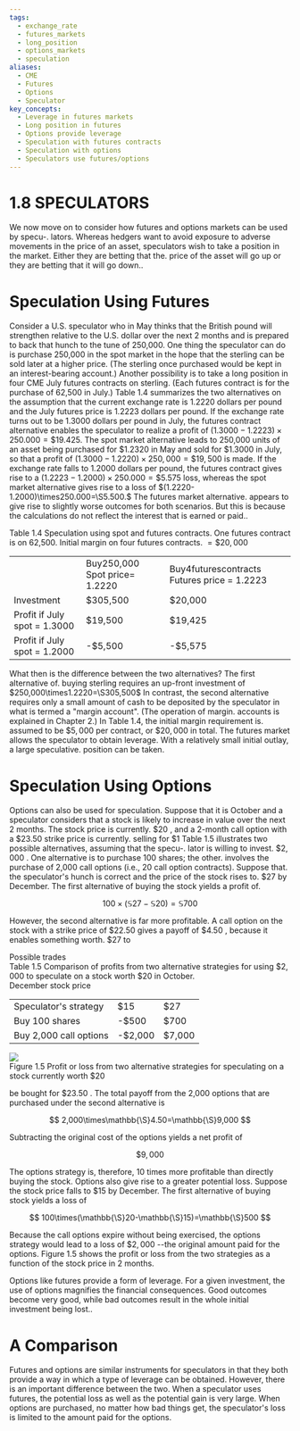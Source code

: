 ```yaml
---
tags:
  - exchange_rate
  - futures_markets
  - long_position
  - options_markets
  - speculation
aliases:
  - CME
  - Futures
  - Options
  - Speculator
key_concepts:
  - Leverage in futures markets
  - Long position in futures
  - Options provide leverage
  - Speculation with futures contracts
  - Speculation with options
  - Speculators use futures/options
---
```


# 1.8 SPECULATORS  

We now move on to consider how futures and options markets can be used by specu-. lators. Whereas hedgers want to avoid exposure to adverse movements in the price of an asset, speculators wish to take a position in the market. Either they are betting that the. price of the asset will go up or they are betting that it will go down..  

# Speculation Using Futures  

Consider a U.S. speculator who in May thinks that the British pound will strengthen relative to the U.S. dollar over the next 2 months and is prepared to back that hunch to the tune of 250,000. One thing the speculator can do is purchase 250,000 in the spot market in the hope that the sterling can be sold later at a higher price. (The sterling once purchased would be kept in an interest-bearing account.) Another possibility is to take a long position in four CME July futures contracts on sterling. (Each futures contract is for the purchase of 62,500 in July.) Table 1.4 summarizes the two alternatives on the assumption that the current exchange rate is 1.2220 dollars per pound and the July futures price is 1.2223 dollars per pound. If the exchange rate turns out to be 1.3000 dollars per pound in July, the futures contract alternative enables the speculator to realize a profit of $(1.3000-1.2223)\times250.000=\$19.425.$ The spot market alternative leads to 250,000 units of an asset being purchased for $\$1.2320$ in May and sold for $\$1.3000$ in July, so that a profit of $(1.3000-1.2220)\times250,000=\$19,500$ is made. If the exchange rate falls to 1.2000 dollars per pound, the futures contract gives rise to a $(1.2223-1.2000)\times250.000=\$5.575$ loss, whereas the spot market alternative gives rise to a loss of $(1.2220-1.2000)\times250.000=\S5.500.$ The futures market alternative. appears to give rise to slightly worse outcomes for both scenarios. But this is because the calculations do not reflect the interest that is earned or paid..  

Table 1.4 Speculation using spot and futures contracts. One futures contract is on 62,500. Initial margin on four futures contracts. $=\$20,000$   


<html><body><table><tr><td></td><td>Buy250,000 Spot price= 1.2220</td><td>Buy4futurescontracts Futures price = 1.2223</td></tr><tr><td>Investment</td><td>$305,500</td><td>$20,000</td></tr><tr><td>Profit if July spot = 1.3000</td><td>$19,500</td><td>$19,425</td></tr><tr><td>Profit if July spot = 1.2000</td><td>-$5,500</td><td>-$5,575</td></tr></table></body></html>  

What then is the difference between the two alternatives? The first alternative of. buying sterling requires an up-front investment of $250,000\times1.2220=\S305,500$ In contrast, the second alternative requires only a small amount of cash to be deposited by the speculator in what is termed a "margin account". (The operation of margin. accounts is explained in Chapter 2.) In Table 1.4, the initial margin requirement is. assumed to be $\$5,000$ per contract, or $\$20,000$ in total. The futures market allows the speculator to obtain leverage. With a relatively small initial outlay, a large speculative. position can be taken.  

# Speculation Using Options  

Options can also be used for speculation. Suppose that it is October and a speculator considers that a stock is likely to increase in value over the next 2 months. The stock price is currently. $\$20$ , and a 2-month call option with a $\$23.50$ strike price is currently. selling for $\$1$ Table 1.5 illustrates two possible alternatives, assuming that the specu-. lator is willing to invest. $\$2,000$ . One alternative is to purchase 100 shares; the other. involves the purchase of 2,000 call options (i.e., 20 call option contracts). Suppose that. the speculator's hunch is correct and the price of the stock rises to. $\$27$ by December. The first alternative of buying the stock yields a profit of.  

$$
100\times(\mathbb{S}27-\mathbb{S}20)=\mathbb{S}700
$$  

However, the second alternative is far more profitable. A call option on the stock with a strike price of $\$22.50$ gives a payoff of $\$4.50$ , because it enables something worth. $\$27$ to  

Possible trades   
Table 1.5  Comparison of profits from two alternative strategies for using $\$2,000$ to speculate on a stock worth $\$20$ in October.   
December stock price   


<html><body><table><tr><td>Speculator's strategy</td><td>$15</td><td>$27</td></tr><tr><td>Buy 100 shares</td><td>-$500</td><td>$700</td></tr><tr><td>Buy 2,000 call options</td><td>-$2,000</td><td>$7,000</td></tr></table></body></html>  

![](ceb53bc9d550ea93be748ea27f04cae7ea824a7be0b24008b77391ec934b92ad.jpg)  
Figure 1.5 Profit or loss from two alternative strategies for speculating on a stock currently worth $\$20$  

be bought for $\$23.50$ . The total payoff from the 2,000 options that are purchased under the second alternative is  

$$
2,000\times\mathbb{\S}4.50=\mathbb{\S}9,000
$$  

Subtracting the original cost of the options yields a net profit of  

$$
\$9,000
$$  

The options strategy is, therefore, 10 times more profitable than directly buying the stock. Options also give rise to a greater potential loss. Suppose the stock price falls to $\$15$ by December. The first alternative of buying stock yields a loss of  

$$
100\times(\mathbb{\S}20-\mathbb{\S}15)=\mathbb{\S}500
$$  

Because the call options expire without being exercised, the options strategy would lead to a loss of $\$2,000$ --the original amount paid for the options. Figure 1.5 shows the profit or loss from the two strategies as a function of the stock price in 2 months.  

Options like futures provide a form of leverage. For a given investment, the use of options magnifies the financial consequences. Good outcomes become very good, while bad outcomes result in the whole initial investment being lost..  

# A Comparison  

Futures and options are similar instruments for speculators in that they both provide a way in which a type of leverage can be obtained. However, there is an important difference between the two. When a speculator uses futures, the potential loss as well as the potential gain is very large. When options are purchased, no matter how bad things get, the speculator's loss is limited to the amount paid for the options.  

